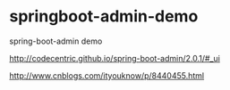 # springboot-admin-demo
spring-boot-admin demo


http://codecentric.github.io/spring-boot-admin/2.0.1/#_ui

http://www.cnblogs.com/ityouknow/p/8440455.html
